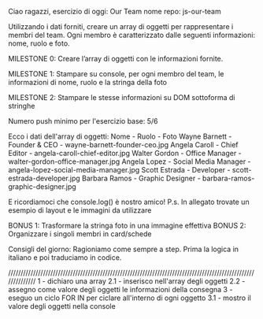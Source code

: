 Ciao ragazzi,
esercizio di oggi: Our Team
nome repo: js-our-team

Utilizzando i dati forniti, creare un array di oggetti per rappresentare i membri del team. Ogni membro è caratterizzato dalle seguenti informazioni: nome, ruolo e foto.

MILESTONE 0: Creare l’array di oggetti con le informazioni fornite.

MILESTONE 1: Stampare su console, per ogni membro del team, le informazioni di nome, ruolo e la stringa della foto

MILESTONE 2: Stampare le stesse informazioni su DOM sottoforma di stringhe

Numero push minimo per l'esercizio base: 5/6

Ecco i dati dell'array di oggetti:
Nome - Ruolo - Foto
Wayne Barnett - Founder & CEO - wayne-barnett-founder-ceo.jpg
Angela Caroll	- Chief Editor	- angela-caroll-chief-editor.jpg
Walter Gordon - Office Manager - walter-gordon-office-manager.jpg
Angela Lopez	- Social Media Manager - angela-lopez-social-media-manager.jpg
Scott Estrada	- Developer - scott-estrada-developer.jpg
Barbara Ramos - Graphic Designer - barbara-ramos-graphic-designer.jpg

E ricordiamoci che console.log() è nostro amico!
P.s. In allegato trovate un esempio di layout e le immagini da utilizzare

BONUS 1: Trasformare la stringa foto in una immagine effettiva
BONUS 2: Organizzare i singoli membri in card/schede

Consigli del giorno: Ragioniamo come sempre a step. Prima la logica in italiano e poi traduciamo in codice.

//////////////////////////////////////////////////////////////////////////////////////////////////////////////
1 - dichiaro una array
2.1 - inserisco nell'array degli oggetti
2.2 - assegno come valore degli oggetti le informazioni della consegna
3 - eseguo un ciclo FOR IN per ciclare all'interno di ogni oggetto
3.1 - mostro il valore degli oggetti nella console

